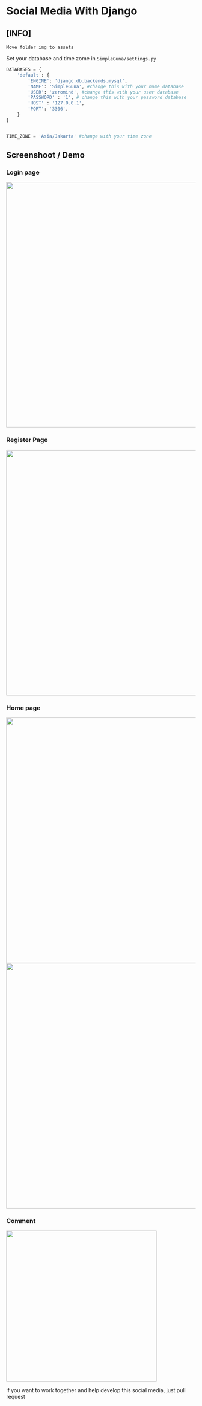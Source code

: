 # Social Media With Django

## [INFO]
```
Move folder img to assets
```

Set your database and time zome in `SimpleGuna/settings.py`

```python
DATABASES = {
    'default': {
        'ENGINE': 'django.db.backends.mysql',
        'NAME': 'SimpleGuna', #change this with your name database
        'USER': 'zeromind', #change this with your user database
        'PASSWORD' : '1', # change this with your password database
        'HOST' : '127.0.0.1',
        'PORT': '3306',
    }
}


TIME_ZONE = 'Asia/Jakarta' #change with your time zone

```

## Screenshoot / Demo
### Login page
<img src="ss/login.png" width="650px">

### Register Page
<img src="ss/regis.png" width="650px">

### Home page
<img src="ss/home-page.png" width="650px">
<img src="ss/home-page-2.png" width="650px">

### Comment
<img src="ss/comment.png" width="400px">

if you want to work together and help develop this social media, just pull request
